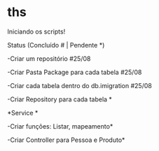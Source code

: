 # ths
Iniciando os scripts!

Status (Concluído # | Pendente *)


-Criar um repositório #25/08

-Criar Pasta Package para cada tabela #25/08

-Criar cada tabela dentro do db.imigration #25/08

-Criar Repository para cada tabela *

*Service *

-Criar funções: Listar, mapeamento*

-Criar Controller para Pessoa e Produto*
